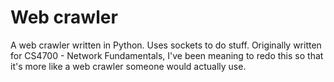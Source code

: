 Web crawler
==========
A web crawler written in Python.  Uses sockets to do stuff.  Originally
written for CS4700 - Network Fundamentals, I've been meaning to redo this
so that it's more like a web crawler someone would actually use.
